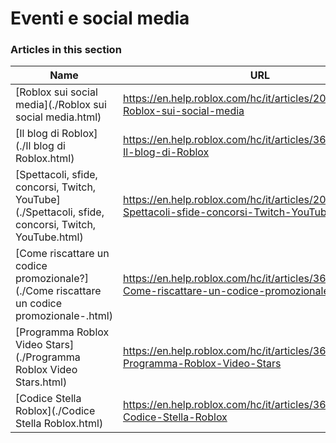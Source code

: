 # Eventi e social media  
### Articles in this section
Name|URL
-|-
[Roblox sui social media](./Roblox sui social media.html) |https://en.help.roblox.com/hc/it/articles/206596923-Roblox-sui-social-media
[Il blog di Roblox](./Il blog di Roblox.html) |https://en.help.roblox.com/hc/it/articles/360029134331-Il-blog-di-Roblox
[Spettacoli, sfide, concorsi, Twitch, YouTube](./Spettacoli, sfide, concorsi, Twitch, YouTube.html) |https://en.help.roblox.com/hc/it/articles/206581313-Spettacoli-sfide-concorsi-Twitch-YouTube
[Come riscattare un codice promozionale?](./Come riscattare un codice promozionale-.html) |https://en.help.roblox.com/hc/it/articles/360029650831-Come-riscattare-un-codice-promozionale-
[Programma Roblox Video Stars](./Programma Roblox Video Stars.html) |https://en.help.roblox.com/hc/it/articles/360026092011-Programma-Roblox-Video-Stars
[Codice Stella Roblox](./Codice Stella Roblox.html) |https://en.help.roblox.com/hc/it/articles/360026181292-Codice-Stella-Roblox